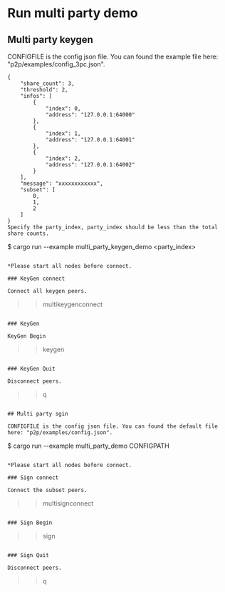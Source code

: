 # Run multi party demo

## Multi party keygen

CONFIGFILE is the config json file. You can found the example file here: "p2p/examples/config_3pc.json".
```example
{
    "share_count": 3,
    "threshold": 2,
    "infos": [
        {
            "index": 0,
            "address": "127.0.0.1:64000"
        },
        {
            "index": 1,
            "address": "127.0.0.1:64001"
        },
        {
            "index": 2,
            "address": "127.0.0.1:64002"
        }
    ],
    "message": "xxxxxxxxxxxx",
    "subset": [
        0,
        1,
        2
    ]
}
Specify the party_index, party_index should be less than the total share counts.

```
$ cargo run --example multi_party_keygen_demo <party_index> <CONFIGFILE>
```

*Please start all nodes before connect.

### KeyGen connect

Connect all keygen peers.
```
>> multikeygenconnect
```

### KeyGen

KeyGen Begin
```
>> keygen
```

### KeyGen Quit

Disconnect peers.
```
>> q
```

## Multi party sgin

CONFIGFILE is the config json file. You can found the default file here: "p2p/examples/config.json".
```
$ cargo run --example multi_party_demo CONFIGPATH
```

*Please start all nodes before connect.

### Sign connect

Connect the subset peers.
```
>> multisignconnect
```

### Sign Begin

```
>> sign
```

### Sign Quit

Disconnect peers.
```
>> q
```